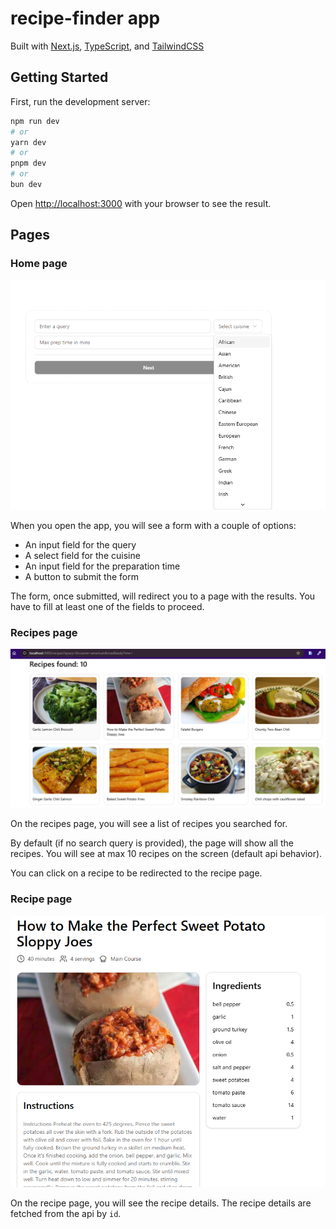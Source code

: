 # recipe-finder app

Built with [Next.js](https://nextjs.org), [TypeScript](https://www.typescriptlang.org/),
and [TailwindCSS](https://tailwindcss.com/)

## Getting Started

First, run the development server:

```bash
npm run dev
# or
yarn dev
# or
pnpm dev
# or
bun dev
```

Open [http://localhost:3000](http://localhost:3000) with your browser to see the result.

## Pages

### Home page

![img.png](img.png)

When you open the app, you will see a form with a couple of options:

- An input field for the query
- A select field for the cuisine
- An input field for the preparation time
- A button to submit the form

The form, once submitted, will redirect you to a page with the results. You have to fill at least one of the fields to
proceed.

### Recipes page

![img_1.png](img_1.png)

On the recipes page, you will see a list of recipes you searched for.

By default (if no search query is provided), the page will show all the recipes.
You will see at max 10 recipes on the screen (default api behavior).

You can click on a recipe to be redirected to the recipe page.

### Recipe page

![img_2.png](img_2.png)

On the recipe page, you will see the recipe details. The recipe details are fetched from the api by `id`.